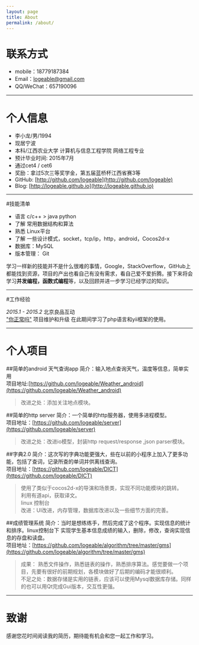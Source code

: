 ```yaml
---
layout: page
title: About
permalink: /about/
---
```


# 联系方式

- mobile：18779187384
- Email：[logeable@gmail.com](mailto:logeable@gmail.com)
- QQ/WeChat：657190096

---


# 个人信息

 - 李小龙/男/1994 
 - 现居宁波
 - 本科/江西农业大学 计算机与信息工程学院 网络工程专业
 - 预计毕业时间: 2015年7月
 - 通过cet4 / cet6
 - 奖励：拿过5次三等奖学金，第五届蓝桥杯江西省赛3等
 - GitHub: [http://github.com/logeable](http://github.com/logeable)
 - Blog: [http://logeable.github.io](http://logeable.github.io)

---

#技能清单

- 语言 c/c++ > java python
- 了解 常用数据结构和算法
- 熟悉 Linux平台
- 了解 一些设计模式，socket，tcp/ip，http，android，Cocos2d-x
- 数据库：MySQL
- 版本管理： Git

学习一样新的技能并不是什么很难的事情，Google，StackOverflow，GitHub上都能找到资源，项目的产出也看自己有没有需求，看自己爱不爱折腾。接下来将会学习**并发编程，函数式编程**等，以及回顾并进一步学习已经学过的知识。

---

#工作经验

*2015.1 - 2015.2*   北京良品互动  
["你正常吗"](http://lpiii.cn/normal) 项目维护和升级
在此期间学习了php语言和yii框架的使用。

---

# 个人项目

##简单的android 天气查询app
简介：输入地点查询天气，温度等信息，简单实用  
项目地址:[https://github.com/logeable/Weather_android](https://github.com/logeable/Weather_android)
>改进之处：添加关注地点模块。

##简单的http server
简介：一个简单的http服务器，使用多进程模型。  
项目地址：[https://github.com/logeable/server](https://github.com/logeable/server)
>改进之处：改进io模型，封装http request/response ,json parser模块。

##字典2.0
简介：这次写的字典功能更强大，些在以前的小程序上加入了更多功能，包括了查词，记录所查的单词并供离线查询。  
项目地址：[https://github.com/logeable/DICT](https://github.com/logeable/DICT)
>使用了类似于cocos2d-x的导演和场景类，实现不同功能模块的跳转。   
>利用有道api，获取译文。  
>linux 控制台   
>改进：UI改进，内存管理，数据库改进以及一些细节方面的完善。  

##成绩管理系统
简介：当时是想练练手，然后完成了这个程序。实现信息的统计和排序。linux控制台下 实现学生基本信息成绩的输入，删除，修改，查询实现信息的存盘和读盘。  
项目地址：[https://github.com/logeable/algorithm/tree/master/gms](https://github.com/logeable/algorithm/tree/master/gms)
>成果： 熟悉文件操作，熟悉链表的操作，熟悉排序算法。感觉要做一个项目，先要有很好的前期规划，各模块做好了后期的编码才能很顺利。   
不足之处：数据存储是实用的链表，应该可以使用Mysql数据库存储。同样的也可以用Qt完成Gui版本，交互性更强。

---

# 致谢
感谢您花时间阅读我的简历，期待能有机会和您一起工作和学习。
